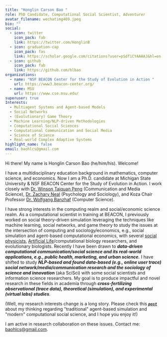 ```yaml
---
title: "Honglin Carson Bao "
role: PhD Candidate, Computational Social Scientist, Adventurer
avatar_filename: wechatimg469.jpeg
bio: ""
social:
  - icon: twitter
    icon_pack: fab
    link: https://twitter.com/HonglinB
  - icon: graduation-cap
    icon_pack: fas
    link: https://scholar.google.com/citations?user=pSdfiCYAAAAJ&hl=en
  - icon: github
    icon_pack: fab
    link: https://github.com/hlbao
organizations:
  - name: "NSF BEACON Center for the Study of Evolution in Action "
    url: https://www3.beacon-center.org/
  - name: MSU
    url: https://www.cse.msu.edu/
superuser: true
Interests:
  - Multiagent Systems and Agent-based Models
  - Social Networks
  - (Evolutionary) Game Theory
  - Machine Learning/NLP-driven Methodologies
  - Computational Social Sciences
  - Computational Communication and Social Media
  - Science of Science
  - Real-world Complex Adaptive Systems
highlight_name: false
email: baohlcs@gmail.com
---
```

Hi there! My name is Honglin Carson Bao (he/him/his). Welcome!

I have a multidisciplinary education background in mathematics, computer science, and economics. Now I am a Ph.D. candidate at Michigan State University & NSF BEACON Center for the Study of Evolution in Action. I work closely with [Dr. Winson Taiquan Peng](https://comartsci.msu.edu/our-people/taiquan-winson-peng) (Communication and Media Science), [Dr. Zachary Neal](https://www.zacharyneal.com/) (Psychology and Sociology), and Koza Chair Professor [Dr. Wolfgang Banzhaf](http://www.cse.msu.edu/~banzhafw/) (Computer Science).

I have strong interests in the computing realm and social/economic science realm. As a computational scientist in training at BEACON, I previously worked on social theory-driven simulation leveraging the techniques like machine learning, social networks, and game theory to study the issues at the intersection of computing and sociology/economics, e.g., social simulation and agent-based computational economics, with several [social physicists](https://en.wikipedia.org/wiki/Social_physics), [Artificial Life](<https://en.wikipedia.org/wiki/Artificial_life#:~:text=Artificial%20life%20(often%20abbreviated%20ALife,models%2C%20robotics%2C%20and%20biochemistry.>)/computational biology researchers, and evolutionary biologists. Recently I have been drawn to ***data-driven computational communication/social science and its real-world applications, e.g., public health, marketing, and urban science.*** I have shifted to study ***NLP-based and found data-based (e.g., online user trace) social network/media/communication research and the sociology of science and innovation*** (aka SciSci) with some social scientists and information science researchers. My goal is to produce impactful and novel research in these fields in academia through ***cross-fertilizing observational (trace data), theoretical (simulation), and experimental (virtual labs) studies***.

(Well, my research interests change is a long story. Please check this ***[`post`](https://www.carsonhlbao.com/post/filling-in-the-missing-data-of-theory-driven-agent-based-simulation-in-social-sciences/)*** about my thinking regarding "traditional" agent-based simulation and "modern" computational social science, and I hope you enjoy it!)

I am active in research collaboration on these issues. Contact me: baohlcs@gmail.com.